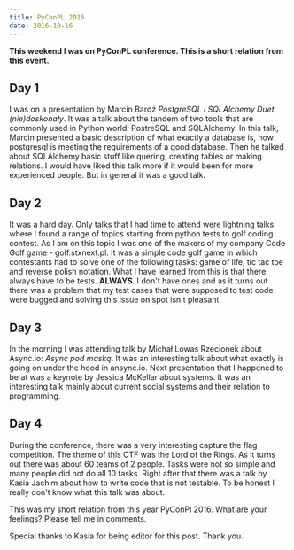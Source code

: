 ```yaml
---
title: PyConPL 2016
date: 2016-10-16
---
```


**This weekend I was on PyConPL conference. This is a short relation
from this event.**

## Day 1

I was on a presentation by Marcin Bardź _PostgreSQL i SQLAlchemy Duet
(nie)doskonały_. It was a talk about the tandem of two tools that are
commonly used in Python world: PostreSQL and SQLAlchemy. In this talk,
Marcin presented a basic description of what exactly a database is, how
postgresql is meeting the requirements of a good database. Then he
talked about SQLAlchemy basic stuff like quering, creating tables or
making relations. I would have liked this talk more if it would been for
more experienced people. But in general it was a good talk.

## Day 2

It was a hard day. Only talks that I had time to attend were lightning
talks where I found a range of topics starting from python tests to golf
coding contest. As I am on this topic I was one of the makers of my
company Code Golf game - golf.stxnext.pl. It was a simple code golf game
in which contestants had to solve one of the following tasks: game of
life, tic tac toe and reverse polish notation. What I have learned from
this is that there always have to be tests. **ALWAYS**. I don't have
ones and as it turns out there was a problem that my test cases that
were supposed to test code were bugged and solving this issue on spot
isn't pleasant.

## Day 3

In the morning I was attending talk by Michał Lowas Rzecionek about
Async.io: _Async pod maską_. It was an interesting talk about what
exactly is going on under the hood in ansync.io. Next presentation that
I happened to be at was a keynote by Jessica McKellar about systems. It
was an interesting talk mainly about current social systems and their
relation to programming.

## Day 4

During the conference, there was a very interesting capture the flag
competition. The theme of this CTF was the Lord of the Rings. As it
turns out there was about 60 teams of 2 people. Tasks were not so simple
and many people did not do all 10 tasks. Right after that there was a
talk by Kasia Jachim about how to write code that is not testable. To be
honest I really don't know what this talk was about.

This was my short relation from this year PyConPl 2016. What are your
feelings? Please tell me in comments.

Special thanks to Kasia for being editor for this post. Thank you.
